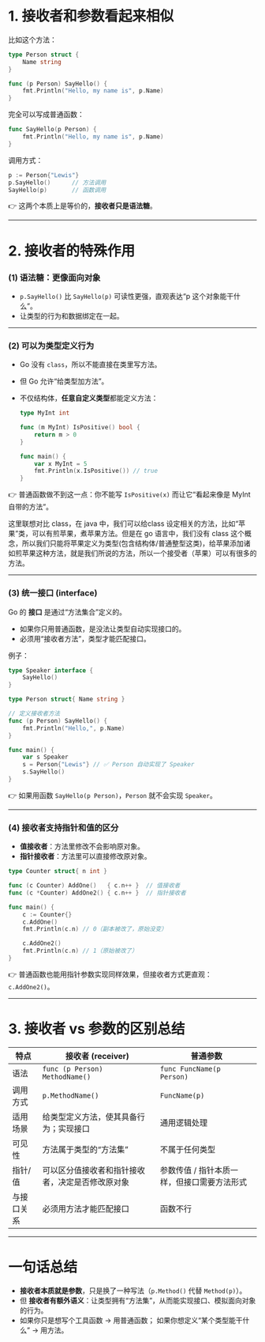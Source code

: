 # 1. 接收者和参数看起来相似

比如这个方法：

```go
type Person struct {
    Name string
}

func (p Person) SayHello() {
    fmt.Println("Hello, my name is", p.Name)
}
```

完全可以写成普通函数：

```go
func SayHello(p Person) {
    fmt.Println("Hello, my name is", p.Name)
}
```

调用方式：

```go
p := Person{"Lewis"}
p.SayHello()      // 方法调用
SayHello(p)       // 函数调用
```

👉 这两个本质上是等价的，**接收者只是语法糖**。

------

# 2. 接收者的特殊作用

### (1) 语法糖：更像面向对象

- `p.SayHello()` 比 `SayHello(p)` 可读性更强，直观表达“p 这个对象能干什么”。
- 让类型的行为和数据绑定在一起。

------

### (2) 可以为类型定义行为

- Go 没有 `class`，所以不能直接在类里写方法。

- 但 Go 允许“给类型加方法”。

- 不仅结构体，**任意自定义类型**都能定义方法：

  ```go
  type MyInt int
  
  func (m MyInt) IsPositive() bool {
      return m > 0
  }
  
  func main() {
      var x MyInt = 5
      fmt.Println(x.IsPositive()) // true
  }
  ```

👉 普通函数做不到这一点：你不能写 `IsPositive(x)` 而让它“看起来像是 MyInt 自带的方法”。  

这里联想对比 class，在 java 中，我们可以给class 设定相关的方法，比如“苹果”类，可以有煎苹果，煮苹果方法。但是在 go 语言中，我们没有 class 这个概念，所以我们只能将苹果定义为类型(包含结构体/普通整型这类)，给苹果添加诸如煎苹果这种方法，就是我们所说的方法，所以一个接受者（苹果）可以有很多的方法。

------

### (3) 统一接口 (interface)

Go 的 **接口** 是通过“方法集合”定义的。

- 如果你只用普通函数，是没法让类型自动实现接口的。
- 必须用“接收者方法”，类型才能匹配接口。

例子：

```go
type Speaker interface {
    SayHello()
}

type Person struct{ Name string }

// 定义接收者方法
func (p Person) SayHello() {
    fmt.Println("Hello,", p.Name)
}

func main() {
    var s Speaker
    s = Person{"Lewis"} // ✅ Person 自动实现了 Speaker
    s.SayHello()
}
```

👉 如果用函数 `SayHello(p Person)`，`Person` 就不会实现 `Speaker`。

------

### (4) 接收者支持指针和值的区分

- **值接收者**：方法里修改不会影响原对象。
- **指针接收者**：方法里可以直接修改原对象。

```go
type Counter struct{ n int }

func (c Counter) AddOne()   { c.n++ }  // 值接收者
func (c *Counter) AddOne2() { c.n++ }  // 指针接收者

func main() {
    c := Counter{}
    c.AddOne()
    fmt.Println(c.n) // 0（副本被改了，原始没变）

    c.AddOne2()
    fmt.Println(c.n) // 1（原始被改了）
}
```

👉 普通函数也能用指针参数实现同样效果，但接收者方式更直观：`c.AddOne2()`。

------

# 3. 接收者 vs 参数的区别总结

| 特点       | 接收者 (receiver)                                | 普通参数                                    |
| ---------- | ------------------------------------------------ | ------------------------------------------- |
| 语法       | `func (p Person) MethodName()`                   | `func FuncName(p Person)`                   |
| 调用方式   | `p.MethodName()`                                 | `FuncName(p)`                               |
| 适用场景   | 给类型定义方法，使其具备行为；实现接口           | 通用逻辑处理                                |
| 可见性     | 方法属于类型的“方法集”                           | 不属于任何类型                              |
| 指针/值    | 可以区分值接收者和指针接收者，决定是否修改原对象 | 参数传值 / 指针本质一样，但接口需要方法形式 |
| 与接口关系 | 必须用方法才能匹配接口                           | 函数不行                                    |

------

# 一句话总结

- **接收者本质就是参数**，只是换了一种写法（`p.Method()` 代替 `Method(p)`）。
- 但 **接收者有额外语义**：让类型拥有“方法集”，从而能实现接口、模拟面向对象的行为。
- 如果你只是想写个工具函数 → 用普通函数；
   如果你想定义“某个类型能干什么” → 用方法。